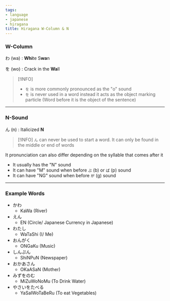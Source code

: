 ```yaml
---
tags:
- language
- japanese
- hiragana
title: Hiragana W-Column & N
---
```


### W-Column

わ (wa) : **Whi**te S**wa**n

を (wo) : Crack in the **Wa**ll

 > [!INFO]
 > * `を` is more commonly pronounced as the "o" sound
 > * `を` is never used in a word instead it acts as the object marking particle (Word before it is the object of the sentence)

---

### N-Sound

ん (n) : Italicized **N**

 > [!INFO]
 > `ん` can never be used to start a word. It can only be found in the middle or end of words

It pronunciation can also differ depending on the syllable that comes after it

* It usually has the "N" sound
* It can have "M" sound when before `ぶ`  (b) or `ぱ` (p) sound
* It can have "NG" sound when before `が` (g) sound

---

### Example Words

* かわ
	* KaWa (River)
* えん
	* EN (Circle/ Japanese Currency in Japanese)
* わたし
	* WaTaShi (I/ Me)
* おんがく
	* ONGaKu (Music)
* しんぷん
	* ShiNPuN (Newspaper)
* おかあさん
	* OKaASaN (Mother)
* みずをのむ
	* MiZuWoNoMu (To Drink Water)
* やさいをたべる
	* YaSaIWoTaBeRu (To eat Vegetables)